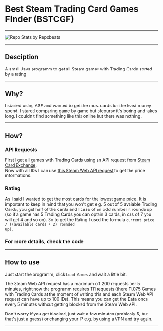 # Best Steam Trading Card Games Finder (BSTCGF)
   
---
   
![Repo Stats by Repobeats](https://repobeats.axiom.co/api/embed/487fa5f690163154569de26cad1426252c719883.svg "Repobeats analytics image")   
   
---
   
## Desciption
A small Java programm to get all Steam games with Trading Cards sorted by a rating

---

## Why?
I started using ASF and wanted to get the most cards for the least money spend. I stared comparing game by game but ofcourse it's boring and takes long. 
I couldn't find something like this online but there was nothing.

---

## How?
### API Requests
First I get all games with Trading Cards using an API request from [Steam Card Exchange](https://www.steamcardexchange.net/).   
Now with all IDs I can use [this Steam Web API request](https://github.com/Revadike/InternalSteamWebAPI/wiki/Get-App-Details) to get the price informations.   
   
### Rating
As I said I wanted to get the most cards for the lowest game price. It is important to keep in mind that you won't get e.g. 5 out of 5 avaiable Trading Cards, 
you get half of the cards and I case of an odd number it rounds up (so if a game has 5 Trading Cards you can optain 3 cards, in cas of 7 you will get 4 and so on).
So to get the Rating I used the formula <code>current price / ((available cards / 2) rounded up)</code>.
   
### For more details, check the code
   
---
   
## How to use
Just start the programm, click <code>Load Games</code> and wait a little bit.   
   
The Steam Web API request has a maximum off 200 requests per 5 minutes, right now the programm requires 111 requests 
(there 11.075 Games with Trading Cards at the moment of writing this and each Steam Web API request can have up to 100 IDs). This means you can get the Data once every 5 minutes without getting blocked from the Steam Web API.
   
Don't worry if you get blocked, just wait a few minutes (problably 5, but that's just a guess) or changing your IP e.g. by using a VPN and try again.
   
---
